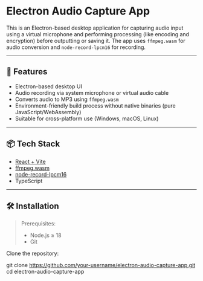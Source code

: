 # Electron Audio Capture App

This is an Electron-based desktop application for capturing audio input using a virtual microphone and performing processing (like encoding and encryption) before outputting or saving it. The app uses `ffmpeg.wasm` for audio conversion and `node-record-lpcm16` for recording.

---

## 🚀 Features

- Electron-based desktop UI
- Audio recording via system microphone or virtual audio cable
- Converts audio to MP3 using `ffmpeg.wasm`
- Environment-friendly build process without native binaries (pure JavaScript/WebAssembly)
- Suitable for cross-platform use (Windows, macOS, Linux)

---

## 📦 Tech Stack

- [React + Vite](https://vitejs.dev/)
- [ffmpeg.wasm](https://github.com/ffmpegwasm/ffmpeg.wasm)
- [node-record-lpcm16](https://github.com/gillesdemey/node-record-lpcm16)
- TypeScript

---

## 🛠️ Installation

> Prerequisites:
> - Node.js ≥ 18
> - Git

Clone the repository:

git clone https://github.com/your-username/electron-audio-capture-app.git
cd electron-audio-capture-app
